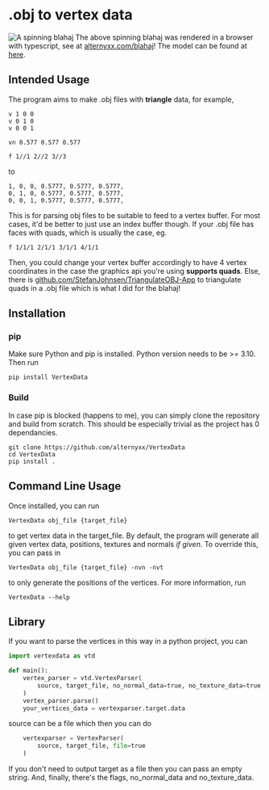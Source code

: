 # .obj to vertex data
![A spinning blahaj](https://static.alternyxx.com/blahaj.gif)
The above spinning blahaj was rendered in a browser with typescript, see at
[alternyxx.com/blahaj](https://alternyxx.com/blahaj)! The model can be found
at [here](https://sketchfab.com/3d-models/blahaj-ce981de49111488c81ea646067abe1ec).
## Intended Usage
The program aims to make .obj files with **triangle** data, for example,
```
v 1 0 0
v 0 1 0
v 0 0 1

vn 0.577 0.577 0.577

f 1//1 2//2 3//3
```
to
```
1, 0, 0, 0.5777, 0.5777, 0.5777,
0, 1, 0, 0.5777, 0.5777, 0.5777,
0, 0, 1, 0.5777, 0.5777, 0.5777,
```
This is for parsing obj files to be suitable to feed to a vertex buffer.
For most cases, it'd be better to just use an index buffer though.
If your .obj file has faces with quads, which is usually the case, eg.
```
f 1/1/1 2/1/1 3/1/1 4/1/1
```
Then, you could change your vertex buffer accordingly to have 4 vertex coordinates in the 
case the graphics api you're using **supports quads**. Else, there is 
[github.com/StefanJohnsen/TriangulateOBJ-App](https://github.com/StefanJohnsen/TriangulateOBJ-App) 
to triangulate quads in a .obj file which is what I did for the blahaj!
## Installation 
### pip 
Make sure Python and pip is installed. Python version needs to be >= 3.10. Then run
```
pip install VertexData
```
### Build
In case pip is blocked (happens to me), you can simply clone the repository and build
from scratch. This should be especially trivial as the project has 0 dependancies.
```
git clone https://github.com/alternyxx/VertexData
cd VertexData
pip install .
```
## Command Line Usage
Once installed, you can run
```
VertexData obj_file {target_file}
```
to get vertex data in the target_file. By default, the program will generate all given 
vertex data, positions, textures and normals *if given*. To override this, you can pass
in
```
VertexData obj_file {target_file} -nvn -nvt
```
to only generate the positions of the vertices.
For more information, run 
```
VertexData --help
```
## Library
If you want to parse the vertices in this way in a python project, you can
```python
import vertexdata as vtd

def main():
    vertex_parser = vtd.VertexParser(
        source, target_file, no_normal_data=true, no_texture_data=true
    )
    vertex_parser.parse()
    your_vertices_data = vertexparser.target.data
```
source can be a file which then you can do 
```python
    vertexparser = VertexParser(
        source, target_file, file=true
    )
```
If you don't need to output target as a file then you can pass an empty string. And,
finally, there's the flags, no_normal_data and no_texture_data.